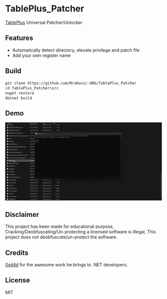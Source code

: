 # TablePlus_Patcher
[TablePlus](https://tableplus.com/) Universal Patcher/Unlocker

## Features
- Automatically detect directory, elevate privilege and patch file
- Add your own register name

## Build
```SH
git clone https://github.com/Mrakovic-ORG/TablePlus_Patcher
cd TablePlus_Patcher\src
nuget restore
dotnet build
```

## Demo
![demo](images/demo.gif)

## Disclaimer
This project has been made for educational purpose, Cracking/Deobfuscating/Un-protecting a licensed software is illegal, This project does not deobfuscate/un-protect the software.

## Credits
[0xd4d](https://github.com/0xd4d) for the awesome work he brings to .NET developers.

License
----

MIT